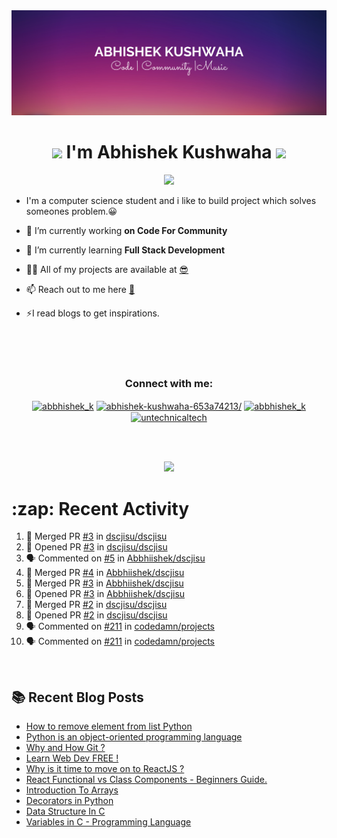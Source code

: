 <img src="./profileheader.png">

<h1 align="center"> <img src="https://c.tenor.com/HO7EBVsu04oAAAAi/pikachu-pokemon.gif" width="50"> I'm Abhishek Kushwaha <img src="https://cdn.discordapp.com/emojis/852778687958482944.gif?v=1" width="50"></h1>
<p align="center">
  <img src="https://readme-typing-svg.herokuapp.com?color=00FFFF&width=380&height=45&lines=UG+at+JIS+UNIVERSITY;GDSC+Lead+22;Discord+Bot+Developer;Full+Stack+Developer;Open-Source+Enthusiast;Nice+To+Meet+You+...;&center=true">
  </p>





- I'm a computer science student and i like to build project which solves someones problem.😀

- 🔭 I’m currently working **on Code For Community**

- 🌱 I’m currently learning **Full Stack Development**

- 👨‍💻 All of my projects are available at [😎](https://github.com/Abbhiishek)

- 📫 Reach out to me here **[📧](abhishekkushwaha1479@gmail.com)**

- ⚡I read blogs to get inspirations.

<br>
<br>
<br>

<h3  align="center">Connect with me:</h3>
<p  align="center">
<a href="https://twitter.com/abbhishek_k" target="blank"><img align="center" src="https://raw.githubusercontent.com/rahuldkjain/github-profile-readme-generator/master/src/images/icons/Social/twitter.svg" alt="abbhishek_k" height="30" width="40" /></a>
<a href="https://linkedin.com/in/abhishek-kushwaha-653a74213/" target="blank"><img align="center" src="https://raw.githubusercontent.com/rahuldkjain/github-profile-readme-generator/master/src/images/icons/Social/linked-in-alt.svg" alt="abhishek-kushwaha-653a74213/" height="30" width="40" /></a>
<a href="https://instagram.com/abbhishek_k" target="blank"><img align="center" src="https://raw.githubusercontent.com/rahuldkjain/github-profile-readme-generator/master/src/images/icons/Social/instagram.svg" alt="abbhishek_k" height="30" width="40" /></a>
<a href="https://www.youtube.com/c/UCDV_cwac9byivL5hvpU9mHQ" target="blank"><img align="center" src="https://raw.githubusercontent.com/rahuldkjain/github-profile-readme-generator/master/src/images/icons/Social/youtube.svg" alt="untechnicaltech" height="30" width="40" /></a>

</p>
<br>
<br>
<p align="center">

<img src="https://www.holopin.io/api/user/board?user=abbhiishek" >
<h1>:zap: Recent Activity</h1>

<!--START_SECTION:activity-->
1. 🎉 Merged PR [#3](https://github.com/dscjisu/dscjisu/pull/3) in [dscjisu/dscjisu](https://github.com/dscjisu/dscjisu)
2. 💪 Opened PR [#3](https://github.com/dscjisu/dscjisu/pull/3) in [dscjisu/dscjisu](https://github.com/dscjisu/dscjisu)
3. 🗣 Commented on [#5](https://github.com/Abbhiishek/dscjisu/issues/5) in [Abbhiishek/dscjisu](https://github.com/Abbhiishek/dscjisu)
4. 🎉 Merged PR [#4](https://github.com/Abbhiishek/dscjisu/pull/4) in [Abbhiishek/dscjisu](https://github.com/Abbhiishek/dscjisu)
5. 🎉 Merged PR [#3](https://github.com/Abbhiishek/dscjisu/pull/3) in [Abbhiishek/dscjisu](https://github.com/Abbhiishek/dscjisu)
6. 💪 Opened PR [#3](https://github.com/Abbhiishek/dscjisu/pull/3) in [Abbhiishek/dscjisu](https://github.com/Abbhiishek/dscjisu)
7. 🎉 Merged PR [#2](https://github.com/dscjisu/dscjisu/pull/2) in [dscjisu/dscjisu](https://github.com/dscjisu/dscjisu)
8. 💪 Opened PR [#2](https://github.com/dscjisu/dscjisu/pull/2) in [dscjisu/dscjisu](https://github.com/dscjisu/dscjisu)
9. 🗣 Commented on [#211](https://github.com/codedamn/projects/issues/211) in [codedamn/projects](https://github.com/codedamn/projects)
10. 🗣 Commented on [#211](https://github.com/codedamn/projects/issues/211) in [codedamn/projects](https://github.com/codedamn/projects)
<!--END_SECTION:activity-->
</p>
<br>

  
## :books: Recent Blog Posts

<!-- BLOG-POST-LIST:START -->
- [How to remove element from list Python](https://dev.to/abbhiishek/how-to-remove-element-from-list-python-22d6)
- [Python is an object-oriented programming language](https://dev.to/abbhiishek/python-an-object-oriented-programming-language-2ob8)
- [Why and How Git ?](https://dev.to/abbhiishek/why-and-how-git--25cl)
- [Learn Web Dev FREE !](https://dev.to/abbhiishek/learn-web-dev-free--2pl9)
- [Why is it time to move on to ReactJS ?](https://dev.to/abbhiishek/why-is-it-time-to-move-on-to-reactjs--4na1)
- [React Functional vs Class Components - Beginners Guide.](https://dev.to/abbhiishek/react-functional-vs-class-components-beginners-guide-4ca3)
- [Introduction To Arrays](https://dev.to/abbhiishek/introduction-to-arrays-4d59)
- [Decorators in Python](https://dev.to/abbhiishek/decorators-in-python-cm7)
- [Data Structure In C](https://dev.to/abbhiishek/data-structure-in-c-126l)
- [Variables in C - Programming Language](https://dev.to/abbhiishek/variables-in-c-programming-language-54m9)
<!-- BLOG-POST-LIST:END -->
